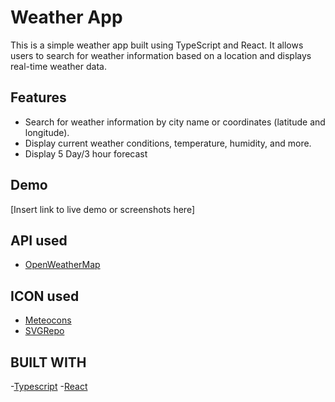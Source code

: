 # Weather App

This is a simple weather app built using TypeScript and React. It allows users to search for weather information based on a location and displays real-time weather data.

## Features

- Search for weather information by city name or coordinates (latitude and longitude).
- Display current weather conditions, temperature, humidity, and more.
- Display 5 Day/3 hour forecast

## Demo

[Insert link to live demo or screenshots here]

## API used

- [OpenWeatherMap](https://openweathermap.org/)

## ICON used
- [Meteocons](https://github.com/basmilius/weather-icons)
- [SVGRepo](https://github.com/basmilius/weather-icons)

## BUILT WITH
-[Typescript](https://www.typescriptlang.org/)
-[React](https://react.dev/)
